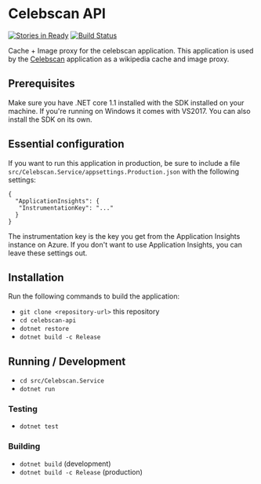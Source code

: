 # Celebscan API

[![Stories in Ready](https://badge.waffle.io/infosupport/celebscan-api.png?label=Status:%20Available&title=Ready)](https://waffle.io/infosupport/celebscan-api?utm_source=badge)
[![Build Status](https://travis-ci.org/infosupport/celebscan-api.svg?branch=master)](https://travis-ci.org/infosupport/celebscan-api)

Cache + Image proxy for the celebscan application. This application is used by the 
[Celebscan](https://github.com/infosupport/celebscan) application as a wikipedia cache and image proxy.

## Prerequisites 
Make sure you have .NET core 1.1 installed with the SDK installed on your machine.
If you're running on Windows it comes with VS2017. You can also install the SDK on its own.

## Essential configuration
If you want to run this application in production, be sure to include a 
file `src/Celebscan.Service/appsettings.Production.json` with the following settings:

```
{
  "ApplicationInsights": {
   "InstrumentationKey": "..."
  }
}
```

The instrumentation key is the key you get from the Application Insights instance on Azure.
If you don't want to use Application Insights, you can leave these settings out.

## Installation
Run the following commands to build the application:

 - `git clone <repository-url>` this repository
 - `cd celebscan-api`
 - `dotnet restore`
 - `dotnet build -c Release`

## Running / Development
 - `cd src/Celebscan.Service`
 - `dotnet run`

### Testing
 - `dotnet test`

### Building
 - `dotnet build` (development)
 - `dotnet build -c Release` (production)
